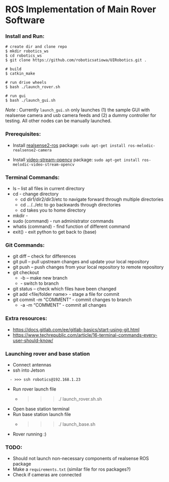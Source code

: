 # ROS Implementation of Main Rover Software

### Install and Run:

```
# create dir and clone repo
$ mkdir robotics_ws
$ cd robotics_ws
$ git clone https://github.com/roboticsatiowa/UIRobotics.git .

# build
$ catkin_make

# run drive wheels
$ bash ./launch_rover.sh

# run gui
$ bash ./launch_gui.sh
```

_Note_ : Currently `launch_gui.sh` only launches (1) the sample GUI with realsense camera and usb camera feeds and (2) a dummy controller for testing. All other nodes can be manually launched.

### Prerequisites:
- Install [realsense2-ros](https://github.com/IntelRealSense/realsense-ros) package: `sudo apt-get install ros-melodic-realsense2-camera`

- Install [video-stream-opencv](https://github.com/ros-drivers/video_stream_opencv) package: `sudo apt-get install ros-melodic-video-stream-opencv`


### Terminal Commands:
- ls – list all files in current directory 
- cd - change directory 
  - cd dir1/dir2/dir3/etc to navigate forward through multiple directories 
  - cd .. /../etc to go backwards through directories 
  - cd takes you to home directory 
- mkdir -  
- sudo (command) - run administrator commands 
- whatis (command) - find function of different command 
- exit() - exit python to get back to (base) 

### Git Commands:
- git diff – check for differences 
- git pull – pull upstream changes and update your local repository 
- git push – push changes from your local repository to remote repository 
- git checkout  
  - -b  <name of branch> – make new branch 
  - <name of branch> - switch to <name> branch 
- git status – check which files have been changed 
- git add <file/folder name> - stage a file for commit 
- git commit -m “COMMENT” - commit changes to branch 
  - -a -m “COMMENT” - commit all changes 
  
### Extra resources: 
- https://docs.gitlab.com/ee/gitlab-basics/start-using-git.html  
- https://www.techrepublic.com/article/16-terminal-commands-every-user-should-know/  

### Launching rover and base station 
- Connect antennas 
- ssh into Jetson 
```
  - >>> ssh robotics@192.168.1.23
```
- Run rover launch file 
  - >>> ./ launch_rover.sh.sh 
- Open base station terminal 
- Run base station launch file 
  - >>> ./ launch_base.sh 
- Rover running :) 


### TODO:
- Should not launch non-necessary components of realsense ROS package
- Make a `requirements.txt` (similar file for ros packages?)
- Check if cameras are connected
